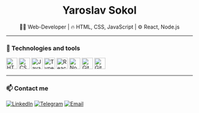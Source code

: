 <h1 align="center">Yaroslav Sokol</h1>

<p align="center">
  🧑‍💻 Web-Developer | 🔥 HTML, CSS, JavaScript | ⚙️ React, Node.js
</p>

---

### 🧰 Technologies and tools

<p align="left">
  <img src="https://cdn.jsdelivr.net/gh/devicons/devicon/icons/html5/html5-original.svg" height="30" alt="HTML5" />
  <img src="https://cdn.jsdelivr.net/gh/devicons/devicon/icons/css3/css3-original.svg" height="30" alt="CSS3" />
  <img src="https://cdn.jsdelivr.net/gh/devicons/devicon/icons/javascript/javascript-original.svg" height="30" alt="JavaScript" />
  <img src="https://cdn.jsdelivr.net/gh/devicons/devicon/icons/typescript/typescript-original.svg" height="30" alt="TypeScript" />
  <img src="https://cdn.jsdelivr.net/gh/devicons/devicon/icons/react/react-original.svg" height="30" alt="React" />
  <img src="https://cdn.jsdelivr.net/gh/devicons/devicon/icons/nodejs/nodejs-original.svg" height="30" alt="Node.js" />
  <img src="https://cdn.jsdelivr.net/gh/devicons/devicon/icons/git/git-original.svg" height="30" alt="Git" />
  <img src="https://cdn.jsdelivr.net/gh/devicons/devicon/icons/github/github-original.svg" height="30" alt="GitHub" />
</p>

---

### 📫 Contact me

[![LinkedIn](https://img.shields.io/badge/-LinkedIn-blue?style=flat&logo=linkedin&logoColor=white)](www.linkedin.com/in/yaroslav-sokol-21a0021ab)
[![Telegram](https://img.shields.io/badge/-Telegram-2CA5E0?style=flat&logo=telegram&logoColor=white)](https://t.me/yaroslavsokol23)
[![Email](https://img.shields.io/badge/-Email-D14836?style=flat&logo=gmail&logoColor=white)](yaroslavsokol55@gmail.com)
